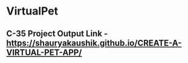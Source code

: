 # VirtualPet
## C-35 Project Output Link - https://shauryakaushik.github.io/CREATE-A-VIRTUAL-PET-APP/
